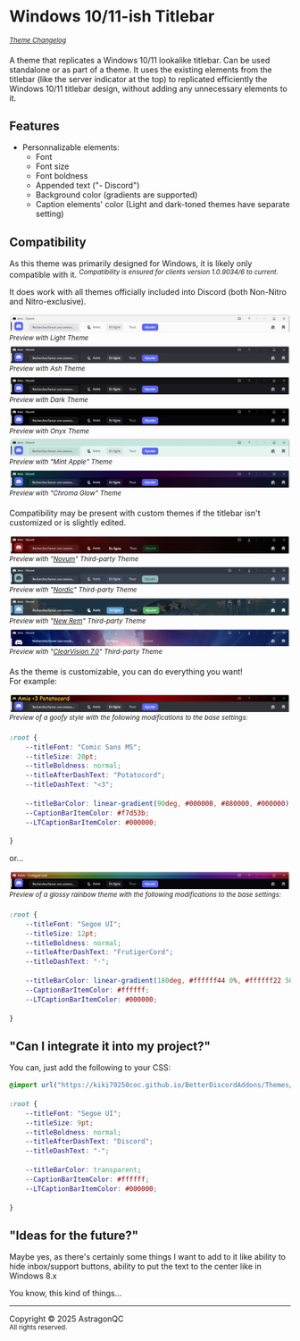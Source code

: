 # Windows 10/11-ish Titlebar

<sup>*[Theme Changelog](./ReleaseChangelog.md)*</sup>

A theme that replicates a Windows 10/11 lookalike titlebar. Can be used standalone or as part of a theme.
It uses the existing elements from the titlebar (like the server indicator at the top) to replicated efficiently the Windows 10/11 titlebar design, without adding any unnecessary elements to it.

## Features

- Personnalizable elements:
  - Font
  - Font size
  - Font boldness
  - Appended text ("- Discord")
  - Background color (gradients are supported)
  - Caption elements' color (Light and dark-toned themes have separate setting)

## Compatibility

As this theme was primarily designed for Windows, it is likely only compatible with it.
<sup>*Compatibility is ensured for clients version 1.0.9034/6 to current.*</sup>

It does work with all themes officially included into Discord (both Non-Nitro and Nitro-exclusive).

![LightThemePreview](./Assets/Theme01Preview.png)
<sup>*Preview with Light Theme*</sup>
![AshThemePreview](./Assets/Theme02Preview.png)
<sup>*Preview with Ash Theme*</sup>
![DarkThemePreview](./Assets/Theme03Preview.png)
<sup>*Preview with Dark Theme*</sup>
![OnyxThemePreview](./Assets/Theme04Preview.png)
<sup>*Preview with Onyx Theme*</sup>
![MintAppleThemePreview](./Assets/Theme05Preview.png)
<sup>*Preview with "Mint Apple" Theme*</sup>
![ChromaGlowThemePreview](./Assets/Theme06Preview.png)
<sup>*Preview with "Chroma Glow" Theme*</sup>

Compatibility may be present with custom themes if the titlebar isn't customized or is slightly edited.

![ChromaGlowThemePreview](./Assets/ThemeTP01Preview.png)
<sup>*Preview with "[Novum](https://github.com/przemec/Novum)" Third-party Theme*</sup>
![ThirdPartyNordicThemePreview](./Assets/ThemeTP02Preview.png)
<sup>*Preview with "[Nordic](https://github.com/orblazer/discord-nordic)" Third-party Theme*</sup>
![ThirdPartyNewRemThemePreview](./Assets/ThemeTP03Preview.png)
<sup>*Preview with "[New Rem](https://github.com/ShadowDevilsAvenged/ShadowDevilsAvenged/blob/master/My_Theme_Collection/NewRemTheme.theme.css)" Third-party Theme*</sup>
![ThirdPartyNewRemThemePreview](./Assets/ThemeTP04Preview.png)
<sup>*Preview with "[ClearVision 7.0](https://github.com/ClearVision/ClearVision-v7)" Third-party Theme*</sup>

As the theme is customizable, you can do everything you want!<br>For example:

![GoophyThemePreview](./Assets/Theme07Preview.png)
<sup>*Preview of a goofy style with the following modifications to the base settings:*</sup>
```css
:root {
    --titleFont: "Comic Sans MS";
    --titleSize: 20pt;
    --titleBoldness: normal;
    --titleAfterDashText: "Potatocord";
    --titleDashText: "<3";

    --titleBarColor: linear-gradient(90deg, #000000, #880000, #000000);
    --CaptionBarItemColor: #f7d53b;
    --LTCaptionBarItemColor: #000000;

}
```

or…

![GlossyThemePreview](./Assets/Theme08Preview.png)
<sup>*Preview of a glossy rainbow theme with the following modifications to the base settings:*</sup>
```css
:root {
    --titleFont: "Segoe UI";
    --titleSize: 12pt;
    --titleBoldness: normal;
    --titleAfterDashText: "FrutigerCord";
    --titleDashText: "·";

    --titleBarColor: linear-gradient(180deg, #ffffff44 0%, #ffffff22 50%, #ffffff00 50%, #ffffff11 100%), linear-gradient(90deg, rgba(255,0,0,0.5) 0%, rgba(255,154,0,0.5) 10%, rgba(208,222,33,0.5) 20%, rgba(79,220,74,0.5) 30%, rgba(63,218,216,0.5) 40%, rgba(47,201,226,0.5) 50%, rgba(28,127,238,0.5) 60%, rgba(95,21,242,0.5) 70%, rgba(186,12,248,0.5) 80%, rgba(251,7,217,0.5) 90%, rgba(255,0,0,0.5) 100%);
    --CaptionBarItemColor: #ffffff;
    --LTCaptionBarItemColor: #000000;

}
```

## "Can I integrate it into my project?"

You can, just add the following to your CSS:
```css
@import url("https://kiki79250coc.github.io/BetterDiscordAddons/Themes/Win10ishTitlebar/Theme/ThemeLoader_v1.0.2/Core0.css");

:root {
    --titleFont: "Segoe UI";
    --titleSize: 9pt;
    --titleBoldness: normal;
    --titleAfterDashText: "Discord";
    --titleDashText: "-";

    --titleBarColor: transparent;
    --CaptionBarItemColor: #ffffff;
    --LTCaptionBarItemColor: #000000;

}
```

## "Ideas for the future?"
Maybe yes, as there's certainly some things I want to add to it like ability to hide inbox/support buttons, ability to put the text to the center like in Windows 8.x

You know, this kind of things…





-----

Copyright © 2025 AstragonQC<br><sup>All rights reserved.</sup>

